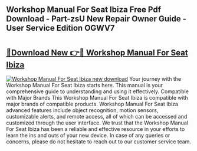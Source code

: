 ## Workshop Manual For Seat Ibiza Free Pdf Download - Part-zsU New Repair Owner Guide - User Service Edition OGWV7

# <h2><a href="http://bc9456.oget.top/?id=Workshop+Manual+For+Seat+Ibiza">🔗Download New 👉🔴 Workshop Manual For Seat Ibiza</a></h2>

[![Workshop Manual For Seat Ibiza new download](https://i.imgur.com/5g1atiW.png)](http://bc9456.oget.top/?id=Workshop+Manual+For+Seat+Ibiza)
Your journey with the Workshop Manual For Seat Ibiza starts here. This manual is your comprehensive guide to understanding and using it effectively. Compatible with Major Brands This Workshop Manual For Seat Ibiza is compatible with major brands of compatible products. Workshop Manual For Seat Ibiza advanced features include object recognition, motion sensors, customizable alerts, and remote access, all of which can be accessed and customized through the user interface. We trust that the Workshop Manual For Seat Ibiza has been a reliable and effective resource in your efforts to learn the ins and outs of your new device. In case of any queries or concerns, please do not hesitate to reach out to our customer service team.
